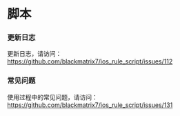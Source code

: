 # 脚本

### 更新日志

更新日志，请访问： https://github.com/blackmatrix7/ios_rule_script/issues/112

### 常见问题

使用过程中的常见问题，请访问：https://github.com/blackmatrix7/ios_rule_script/issues/131


